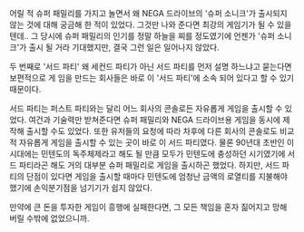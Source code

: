 어릴 적 슈퍼 패밀리를 가지고 놀면서 왜 NEGA 드라이브의 '슈퍼 소니크'가 출시되지 않는 것에 대해 궁금해 한 적이 있었다.
그것만 나와 준다면 최강의 게임기가 될 수 있을 텐데..
그 당시에 슈퍼 패밀리의 인기를 정말 하늘을 찌를 정도였기에 언젠가 '슈퍼 소니크'가 출시 될 거라 기대했지만, 결국 그런 일은 일어나지 않았다.

두 번째로 '서드 파티' 
왜 세컨드 파티가 아닌 서드 파티를 먼저 설명 하느냐고 묻는다면 보편적으로 게 임을 만드는 회사들은 바로 이 '서드 파티'에 소속 되어 있다고 할 수 있기 때문이다.

서드 파티는 퍼스트 파티와는 달리 어느 회사의 콘솔로든 자유롭게 게임을 출시할 수 있었다.
여건과 기술력만 받쳐준다면 슈퍼 패밀리와 NEGA 드라이브용 게임을 동시에 제작해 출시할 수도 있었다.
또한 유저들의 요청에 따라 차후에 다른 회사의 콘솔로도 비교적 자유롭게 게임을 출시할 수 있는 곳이 바로 이 서드 파티였다.
물론 90년대 초반인 이 시대에는 민텐도의 독주체제라고 해도 될 만큼 모두가 민텐도에 충성하던 시기였기에 서드 파티라곤 해도 거의 대부분 슈퍼 패밀리로 게임을 출시하곤 했었다.
하지만, 서드 파티의 단점이 있다면 게임을 출시할 때마다 민텐도에 엄청난 금액의 로열티를 지불해야 했기에 손익분기점을 넘기기가 쉽지 않았다.

만약에 큰 돈을 투자한 게임이 흥행에 실패한다면, 그 모든 책임을 혼자 짊어지고 망해 버릴 수밖에 없었으니까.